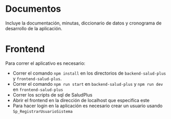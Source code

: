 # Documentos

Incluye la documentación, minutas, diccionario de datos y cronograma de desarrollo de la aplicación.

# Frontend

Para correr el aplicativo es necesario:
- Correr el comando `npm install` en los directorios de `backend-salud-plus` y `frontend-salud-plus`.
- Correr el comando `npm run start` en `backend-salud-plus` y `npm run dev` en `frontend-salud-plus`
- Correr los scripts de sql de SaludPlus
- Abrir el frontend en la dirección de localhost que especifíca este
- Para hacer login en la aplicación es necesario crear un usuario usando `Sp_RegistrarUsuarioSistema`